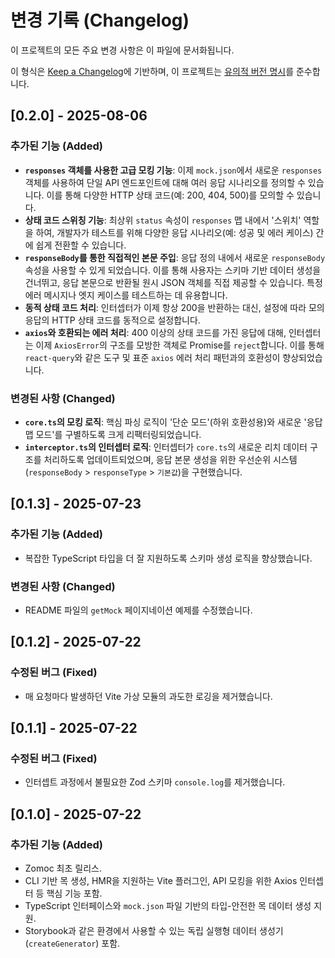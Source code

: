 # 변경 기록 (Changelog)

이 프로젝트의 모든 주요 변경 사항은 이 파일에 문서화됩니다.

이 형식은 [Keep a Changelog](https://keepachangelog.com/ko/1.0.0/)에 기반하며,
이 프로젝트는 [유의적 버전 명시](https://semver.org/lang/ko/spec/v2.0.0.html)를 준수합니다.

## [0.2.0] - 2025-08-06

### 추가된 기능 (Added)

- **`responses` 객체를 사용한 고급 모킹 기능**: 이제 `mock.json`에서 새로운 `responses` 객체를 사용하여 단일 API 엔드포인트에 대해 여러 응답 시나리오를 정의할 수 있습니다. 이를 통해 다양한 HTTP 상태 코드(예: 200, 404, 500)를 모의할 수 있습니다.
- **상태 코드 스위칭 기능**: 최상위 `status` 속성이 `responses` 맵 내에서 '스위치' 역할을 하여, 개발자가 테스트를 위해 다양한 응답 시나리오(예: 성공 및 에러 케이스) 간에 쉽게 전환할 수 있습니다.
- **`responseBody`를 통한 직접적인 본문 주입**: 응답 정의 내에서 새로운 `responseBody` 속성을 사용할 수 있게 되었습니다. 이를 통해 사용자는 스키마 기반 데이터 생성을 건너뛰고, 응답 본문으로 반환될 원시 JSON 객체를 직접 제공할 수 있습니다. 특정 에러 메시지나 엣지 케이스를 테스트하는 데 유용합니다.
- **동적 상태 코드 처리**: 인터셉터가 이제 항상 200을 반환하는 대신, 설정에 따라 모의 응답의 HTTP 상태 코드를 동적으로 설정합니다.
- **`axios`와 호환되는 에러 처리**: 400 이상의 상태 코드를 가진 응답에 대해, 인터셉터는 이제 `AxiosError`의 구조를 모방한 객체로 Promise를 `reject`합니다. 이를 통해 `react-query`와 같은 도구 및 표준 `axios` 에러 처리 패턴과의 호환성이 향상되었습니다.

### 변경된 사항 (Changed)

- **`core.ts`의 모킹 로직**: 핵심 파싱 로직이 '단순 모드'(하위 호환성용)와 새로운 '응답 맵 모드'를 구별하도록 크게 리팩터링되었습니다.
- **`interceptor.ts`의 인터셉터 로직**: 인터셉터가 `core.ts`의 새로운 리치 데이터 구조를 처리하도록 업데이트되었으며, 응답 본문 생성을 위한 우선순위 시스템(`responseBody` > `responseType` > `기본값`)을 구현했습니다.

## [0.1.3] - 2025-07-23

### 추가된 기능 (Added)

- 복잡한 TypeScript 타입을 더 잘 지원하도록 스키마 생성 로직을 향상했습니다.

### 변경된 사항 (Changed)

- README 파일의 `getMock` 페이지네이션 예제를 수정했습니다.

## [0.1.2] - 2025-07-22

### 수정된 버그 (Fixed)

- 매 요청마다 발생하던 Vite 가상 모듈의 과도한 로깅을 제거했습니다.

## [0.1.1] - 2025-07-22

### 수정된 버그 (Fixed)

- 인터셉트 과정에서 불필요한 Zod 스키마 `console.log`를 제거했습니다.

## [0.1.0] - 2025-07-22

### 추가된 기능 (Added)

- Zomoc 최초 릴리스.
- CLI 기반 목 생성, HMR을 지원하는 Vite 플러그인, API 모킹을 위한 Axios 인터셉터 등 핵심 기능 포함.
- TypeScript 인터페이스와 `mock.json` 파일 기반의 타입-안전한 목 데이터 생성 지원.
- Storybook과 같은 환경에서 사용할 수 있는 독립 실행형 데이터 생성기(`createGenerator`) 포함.
